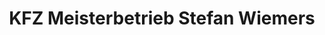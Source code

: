 ---
title: "KFZ Meisterbetrieb Stefan Wiemers"
url: /warburg/kfz-meisterbetrieb-stefan-wiemers/
shop: Autowerkstatt
---